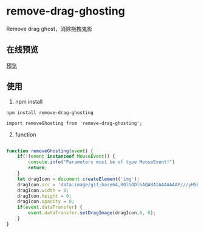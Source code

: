 # remove-drag-ghosting
Remove drag ghost，消除拖拽鬼影

## 在线预览

[预览](https://bojue.github.io/remove-drag-ghosting)

## 使用

1. npm install

```
npm install remove-drag-ghosting

import removeGhosting from 'remove-drag-ghosting';
```

2. function

```javascript

function removeGhosting(event) {
    if(!(event instanceof MouseEvent)) {
        console.info("Parameters must be of type MouseEvent!")
        return;
    }
    let dragIcon = document.createElement('img');
    dragIcon.src = 'data:image/gif;base64,R0lGODlhAQABAIAAAAAAAP///yH5BAEAAAAALAAAAAABAAEAAAIBRAA7',
    dragIcon.width = 0;
    dragIcon.height = 0;
    dragIcon.opacity = 0;
    if(event.dataTransfer) {
        event.dataTransfer.setDragImage(dragIcon,0, 0);
    }
}
```
